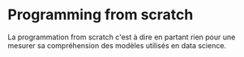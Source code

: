 # Programming from scratch
La programmation from scratch c'est à dire en partant rien pour une mesurer sa compréhension des modèles utilisés en data science.
